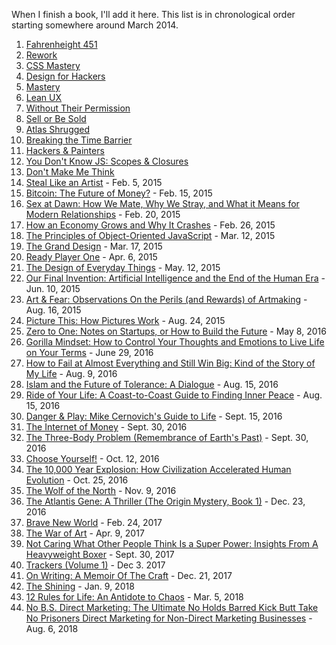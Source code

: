 When I finish a book, I'll add it here. This list is in chronological order starting somewhere around March 2014.

1. [Fahrenheight 451](http://www.amazon.com/Fahrenheit-451-Novel-Ray-Bradbury/dp/1451673310)
2. [Rework](http://www.amazon.com/Rework-Jason-Fried/dp/0307463745/ref=sr_1_1?s=books&ie=UTF8&qid=1423790104&sr=1-1&keywords=rework)
3. [CSS Mastery](http://www.amazon.com/CSS-Mastery-Advanced-Standards-Solutions/dp/1430223979/ref=sr_1_1?s=books&ie=UTF8&qid=1423790113&sr=1-1&keywords=css+mastery)
4. [Design for Hackers](http://www.amazon.com/Design-Hackers-Reverse-Engineering-Beauty/dp/1119998956/ref=sr_1_1?s=books&ie=UTF8&qid=1423790122&sr=1-1&keywords=design+for+hackers)
5. [Mastery](http://www.amazon.com/Mastery-Robert-Greene/dp/014312417X/ref=sr_1_1?s=books&ie=UTF8&qid=1423790132&sr=1-1&keywords=mastery)
6. [Lean UX](http://www.amazon.com/Lean-UX-Applying-Principles-Experience/dp/1449311652/ref=sr_1_1?s=books&ie=UTF8&qid=1423790144&sr=1-1&keywords=lean+ux)
7. [Without Their Permission](http://www.amazon.com/Without-Their-Permission-Century-Managed/dp/1455520020)
8. [Sell or Be Sold](http://www.amazon.com/Sell-Be-Sold-Your-Business/dp/1608322564/ref=sr_1_1?s=books&ie=UTF8&qid=1423790160&sr=1-1&keywords=sell+or+be+sold)
9. [Atlas Shrugged](http://www.amazon.com/Atlas-Shrugged-Ayn-Rand/dp/0452011876/ref=sr_1_1?s=books&ie=UTF8&qid=1423790234&sr=1-1&keywords=atlas+shrugged)
10. [Breaking the Time Barrier](https://www.freshbooks.com/breaking-the-time-barrier)
11. [Hackers & Painters](http://www.amazon.com/Hackers-Painters-Big-Ideas-Computer/dp/1449389554/ref=sr_1_1?s=books&ie=UTF8&qid=1423790286&sr=1-1&keywords=hackers+and+painters)
12. [You Don't Know JS: Scopes & Closures](http://www.amazon.com/You-Dont-Know-JS-Closures/dp/1449335586/ref=sr_1_1?s=books&ie=UTF8&qid=1423790295&sr=1-1&keywords=scopes+and+closures)
13. [Don't Make Me Think](http://www.amazon.com/Dont-Make-Me-Think-Usability/dp/0321344758/ref=sr_1_2?s=books&ie=UTF8&qid=1423790307&sr=1-2&keywords=dont+make+me+think)
14. [Steal Like an Artist](http://www.amazon.com/Steal-Like-Artist-Things-Creative/dp/0761169253/ref=sr_1_1?s=books&ie=UTF8&qid=1423790320&sr=1-1&keywords=steal+like+an+artist) - Feb. 5, 2015
15. [Bitcoin: The Future of Money?](http://www.amazon.com/Bitcoin-Future-Money-Dominic-Frisby-ebook/dp/B00NNLWRRM/ref=sr_1_1?s=digital-text&ie=UTF8&qid=1424061544&sr=1-1&keywords=dominic+frisby) - Feb. 15, 2015
16. [Sex at Dawn: How We Mate, Why We Stray, and What it Means for Modern Relationships](http://www.amazon.com/Sex-Dawn-Stray-Modern-Relationships/dp/1491512407) - Feb. 20, 2015
17. [How an Economy Grows and Why It Crashes](http://www.amazon.com/How-Economy-Grows-Why-Crashes/dp/047052670X) - Feb. 26, 2015
18. [The Principles of Object-Oriented JavaScript](http://www.amazon.com/Principles-Object-Oriented-JavaScript-Nicholas-Zakas/dp/1593275404) - Mar. 12, 2015
19. [The Grand Design](http://www.amazon.com/The-Grand-Design-Stephen-Hawking/dp/055338466X) - Mar. 17, 2015
20. [Ready Player One](http://www.amazon.com/Ready-Player-One-A-Novel/dp/0307887448) - Apr. 6, 2015
21. [The Design of Everyday Things](http://www.amazon.com/The-Design-Everyday-Things-Expanded/dp/0465050654) - May. 12, 2015
22. [Our Final Invention: Artificial Intelligence and the End of the Human Era](http://www.amazon.com/Our-Final-Invention-Artificial-Intelligence/dp/1250058783/) - Jun. 10, 2015
23. [Art & Fear: Observations On the Perils (and Rewards) of Artmaking](http://www.amazon.com/Art-Fear-Observations-Rewards-Artmaking/dp/0961454733) - Aug. 16, 2015
24. [Picture This: How Pictures Work](http://www.amazon.com/Picture-This-How-Pictures-Work/dp/1587170302) - Aug. 24, 2015
25. [Zero to One: Notes on Startups, or How to Build the Future](http://www.amazon.com/Zero-One-Notes-Startups-Future/dp/0804139296) - May 8, 2016
26. [Gorilla Mindset: How to Control Your Thoughts and Emotions to Live Life on Your Terms](https://www.amazon.com/Gorilla-Mindset-Control-Thoughts-Emotions-ebook/dp/B0100Q4S7E#nav-subnav) - June 29, 2016
27. [How to Fail at Almost Everything and Still Win Big: Kind of the Story of My Life](https://www.amazon.com/How-Fail-Almost-Everything-Still/dp/1591847745) - Aug. 9, 2016
28. [Islam and the Future of Tolerance: A Dialogue](https://www.amazon.com/Islam-Future-Tolerance-Sam-Harris/dp/0674088700) - Aug. 15, 2016
29. [Ride of Your Life: A Coast-to-Coast Guide to Finding Inner Peace](https://www.amazon.com/Ride-Your-Life-Coast-Coast/dp/1620155893) - Aug. 15, 2016
30. [Danger & Play: Mike Cernovich's Guide to Life](https://www.amazon.com/Danger-Play-Mike-Cernovichs-Guide-ebook/dp/B016QIBSLE) - Sept. 15, 2016
31. [The Internet of Money](https://www.amazon.com/dp/B01L9WM0H8/ref=dp-kindle-redirect?_encoding=UTF8&btkr=1) - Sept. 30, 2016
32. [The Three-Body Problem (Remembrance of Earth's Past)](https://www.amazon.com/dp/B00IQO403K/ref=dp-kindle-redirect?_encoding=UTF8&btkr=1) - Sept. 30, 2016
33. [Choose Yourself!](https://www.amazon.com/Choose-Yourself-James-Altucher/dp/1490313370) - Oct. 12, 2016
34. [The 10,000 Year Explosion: How Civilization Accelerated Human Evolution](https://www.amazon.com/dp/B0042FZRPC/ref=dp-kindle-redirect?_encoding=UTF8&btkr=1) - Oct. 25, 2016
35. [The Wolf of the North](https://www.amazon.com/gp/product/B01MECBG64/ref=oh_aui_d_detailpage_o00_?ie=UTF8&psc=1) - Nov. 9, 2016
36. [The Atlantis Gene: A Thriller (The Origin Mystery, Book 1)](https://www.amazon.com/Atlantis-Gene-Thriller-Origin-Mystery-ebook/dp/B00C2WDD5I) - Dec. 23, 2016
37. [Brave New World](https://www.amazon.com/Brave-New-World-Aldous-Huxley/dp/0060850523) - Feb. 24, 2017
38. [The War of Art](https://www.amazon.com/War-Art-Through-Creative-Battles/dp/1936891026) - Apr. 9, 2017
39. [Not Caring What Other People Think Is a Super Power: Insights From A Heavyweight Boxer](https://www.amazon.com/gp/product/B06WD69VFX/ref=oh_aui_d_detailpage_o01_?ie=UTF8&psc=1) - Sept. 30, 2017
40. [Trackers (Volume 1)](https://www.amazon.com/gp/product/1542412862/ref=as_li_tl?ie=UTF8&camp=1789&creative=9325&creativeASIN=1542412862&linkCode=as2&tag=atommorgan-20&linkId=1b4af078e3a48bb87acd07ba6b2fb754) - Dec 3. 2017
41. [On Writing: A Memoir Of The Craft](https://www.amazon.com/dp/B000FC0SIM/ref=dp-kindle-redirect?_encoding=UTF8&btkr=1) - Dec. 21, 2017
42. [The Shining](https://www.amazon.com/dp/B001BANK32/ref=dp-kindle-redirect?_encoding=UTF8&btkr=1) - Jan. 9, 2018
43. [12 Rules for Life: An Antidote to Chaos](https://www.amazon.com/gp/product/0345816021/ref=as_li_tl?ie=UTF8&camp=1789&creative=9325&creativeASIN=0345816021&linkCode=as2&tag=atommorgan00-20&linkId=1147dd06b0a2858fbef796b3a8335132) - Mar. 5, 2018
44. [No B.S. Direct Marketing: The Ultimate No Holds Barred Kick Butt Take No Prisoners Direct Marketing for Non-Direct Marketing Businesses](https://www.amazon.com/gp/product/159918625X/ref=as_li_tl?ie=UTF8&camp=1789&creative=9325&creativeASIN=159918625X&linkCode=as2&tag=atommorgan00-20&linkId=74404060e0b476575710a3170456dbdd) - Aug. 6, 2018
